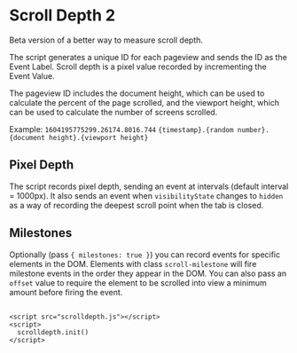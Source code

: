 # Scroll Depth 2
Beta version of a better way to measure scroll depth.

The script generates a unique ID for each pageview and sends the ID as the Event Label. Scroll depth is a pixel value recorded by incrementing the Event Value.

The pageview ID includes the document height, which can be used to calculate the percent of the page scrolled, and the viewport height, which can be used to calculate the number of screens scrolled.

Example:
`1604195775299.26174.8016.744`
`{timestamp}.{random number}.{document height}.{viewport height}`

## Pixel Depth
The script records pixel depth, sending an event at intervals (default interval = 1000px). It also sends an event when `visibilityState` changes to `hidden` as a way of recording the deepest scroll point when the tab is closed.

## Milestones
Optionally (pass `{ milestones: true }`) you can record events for specific elements in the DOM. Elements with class `scroll-milestone` will fire milestone events in the order they appear in the DOM. You can also pass an `offset` value to require the element to be scrolled into view a minimum amount before firing the event.

##
```
<script src="scrolldepth.js"></script>
<script>
  scrolldepth.init()
</script>
```


